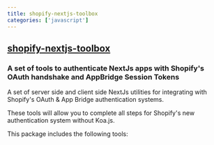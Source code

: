 ```yaml
---
title: shopify-nextjs-toolbox
categories: ['javascript']
---
```

## [shopify-nextjs-toolbox](https://github.com/ctrlaltdylan/shopify-nextjs-toolbox)

### A set of tools to authenticate NextJs apps with Shopify's OAuth handshake and AppBridge Session Tokens


A set of server side and client side NextJs utilities for integrating with Shopify's OAuth & App Bridge authentication systems.

These tools will allow you to complete all steps for Shopify's new authentication system without Koa.js.

This package includes the following tools:
